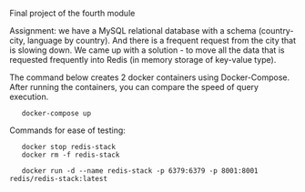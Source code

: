 Final project of the fourth module

Assignment: we have a MySQL relational database with a schema (country-city, language by country). And there is a frequent request from the city that is slowing down. We came up with a solution - to move all the data that is requested frequently into Redis (in memory storage of key-value type).

The command below creates 2 docker containers using Docker-Compose. After running the containers, you can compare the speed of query execution.
```shell
   docker-compose up
```

Commands for ease of testing:
```shell
   docker stop redis-stack
   docker rm -f redis-stack
```
```shell
   docker run -d --name redis-stack -p 6379:6379 -p 8001:8001 redis/redis-stack:latest
```